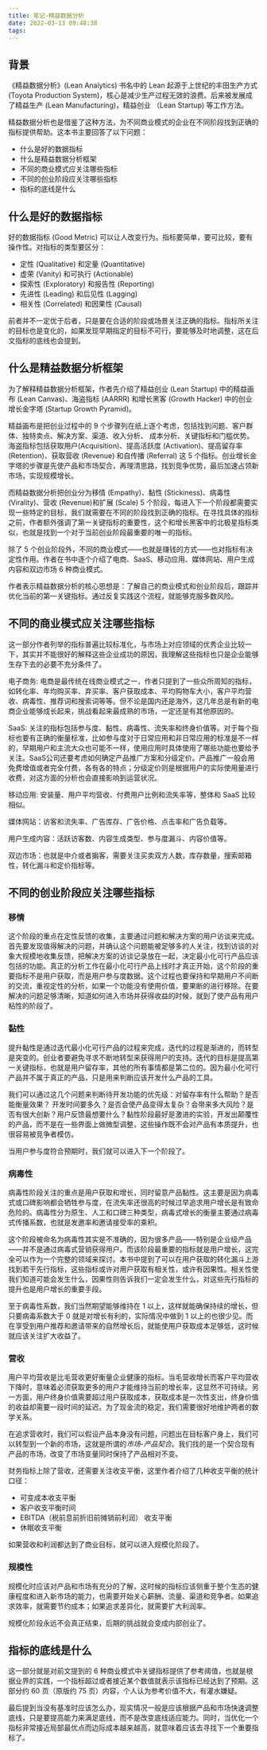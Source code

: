 ```yaml
---
title: 笔记-精益数据分析
date: 2022-03-13 09:48:38
tags:
---
```

## 背景

《精益数据分析》(Lean Analytics) 书名中的 Lean 起源于上世纪的丰田生产方式 (Toyota Production System)，核心是减少生产过程无效的浪费。后来被发展成了精益生产 (Lean Manufacturing)，精益创业 （Lean Startup) 等工作方法。

精益数据分析也是借鉴了这种方法，为不同商业模式的企业在不同阶段找到正确的指标提供帮助。这本书主要回答了以下问题：
* 什么是好的数据指标
* 什么是精益数据分析框架
* 不同的商业模式应关注哪些指标
* 不同的创业阶段应关注哪些指标
* 指标的底线是什么


## 什么是好的数据指标
好的数据指标 (Good Metric) 可以让人改变行为。指标要简单，要可比较，要有操作性。对指标的类型要区分：
- 定性 (Qualitative) 和定量 (Quantitative)
- 虚荣 (Vanity) 和可执行 (Actionable)
- 探索性 (Exploratory) 和报告性 (Reporting)
- 先进性 (Leading) 和后见性 (Lagging)
- 相关性 (Correlated) 和因果性 (Causal)

前者并不一定优于后者，只是要在合适的阶段或场景关注正确的指标。指标所关注的目标也是变化的，如果发现早期指定的目标不可行，要能够及时地调整，这在后文指标的底线也会提到。

## 什么是精益数据分析框架
为了解释精益数据分析框架，作者先介绍了精益创业 (Lean Startup) 中的精益画布 (Lean Canvas)、海盗指标 (AARRR) 和增长黑客 (Growth Hacker) 中的创业增长金字塔 (Startup Growth Pyramid)。

精益画布是把创业过程中的 9 个步骤列在纸上逐个考虑，包括找到问题、客户群体、独特卖点、解决方案、渠道、收入分析、 成本分析、关键指标和门槛优势。海盗指标包括获取用户(Acquisition)、提高活跃度 (Activation)、提高留存率 (Retention)、获取营收 (Revenue) 和自传播 (Referral) 这 5 个指标。创业增长金字塔的步骤是先使产品和市场契合，再理清思路，找到竞争优势，最后加速占领新市场，实现规模增长。

而精益数据分析把创业分为移情 (Empathy)、黏性 (Stickiness)、病毒性 (Virality)、营收 (Revenue)和扩展 (Scale) 5 个阶段，每进入下一个阶段都需要实现一些特定的目标，我们就需要在不同的阶段找到正确的指标。在寻找具体的指标之前，作者额外强调了第一关键指标的重要性，这个和增长黑客中的北极星指标类似，也就是找到一个对于当前创业阶段最重要的唯一的指标。

除了 5 个创业阶段外，不同的商业模式——也就是赚钱的方式——也对指标有决定性作用。作者在书中逐个介绍了电商、SaaS、移动应用、媒体网站、用户生成内容和双边市场 6 种商业模式。

作者表示精益数据分析的核心思想是：了解自己的商业模式和创业阶段后，跟踪并优化当前的第一关键指标。通过反复实践这个流程，就能够克服多数风险。

## 不同的商业模式应关注哪些指标

这一部分作者列举的指标普遍比较标准化，与市场上对应领域的优秀企业比较一下，其实并不能很好的解释这些企业成功的原因，我理解这些指标也只是企业能够生存下去的必要不充分条件了。

电子商务: 电商是最传统在线商业模式之一，作者只提到了一些众所周知的指标，如转化率、年均购买率、弃买率、客户获取成本、平均购物车大小，客户平均营收、病毒性、推荐词和搜索词等等。但不论是国内还是海外，这几年总是有新的电商企业能够成长起来，挑战看起来最成熟的市场，一定还是有其他原因的。

SaaS: 关注的指标包括参与度、黏性、病毒性、流失率和终身价值等。对于每个指标也要有正确的衡量标准，比如参与度对于日常应用和非日常应用的标准是不一样的，早期用户和主流大众也可能不一样，使用应用时具体使用了哪些功能也要给予关注。SaaS公司还要考虑如何确定产品推广方案和分级定价。产品推广一般会用免费增值或者完全付费，各有各的特点；分级定价则是根据用户的实际使用量进行收费，对这方面的分析也会直接影响到运营状况。

移动应用: 安装量、用户平均营收、付费用户比例和流失率等，整体和 SaaS 比较相似。

媒体网站：访客和流失率、广告库存、广告价格、点击率和广告负载等。

用户生成内容：活跃访客数、内容生成类型、参与度漏斗、内容价值等。

双边市场：也就是中介或者掮客，需要关注买卖双方人数，库存数量，搜索邮箱性，转化漏斗和定价指标等。

## 不同的创业阶段应关注哪些指标

### 移情
这个阶段的重点在定性反馈的收集，主要通过问题和解决方案的用户访谈来完成。首先要发现值得解决的问题，并确认这个问题能被足够多的人关注，找到访谈的对象大规模地收集反馈，把解决方案的访谈记录放在一起，决定最小化可行产品应该包括的功能。真正的分析工作在最小化可行产品上线时才真正开始，这个阶段的重要指标不是用户获取，而是用户参与度数据。这个过程也要保持和早期用户不间断的交流，重视定性的分析，如果一个功能没有使用价值，要果断的进行移除。在要解决的问题足够清晰，知道如何进入市场并获得收益的时候，就到了使产品有用户粘性的阶段了。

### 黏性
提升黏性是通过迭代最小化可行产品的过程来完成，迭代的过程是渐进的，而转型是突变的。创业者要避免寻求不断地转型来获得用户的支持。迭代的目标是提高第一关键指标，也就是用户留存率，其他的所有事情都是第二位的。因为最小化可行产品并不属于真正的产品，只是用来判断应该开发什么产品的工具。

我们可以通过这几个问题来判断待开发功能的优先级：对留存率有什么帮助？是否能衡量效果？ 开发时间要多久？是否会使产品变得太复杂？会带来多大风险？是否有很大创新？用户反馈最想要什么？黏性阶段最好是激进的实验，开发出颠覆性的产品，而不是在一些界面上做微型调整，这些操作既不会对产品有本质提升，也很容易被竞争者模仿。

当用户参与度符合预期时，我们就可以进入下一个阶段了。

### 病毒性
病毒性阶段关注的重点是用户获取和增长，同时留意产品黏性。这主要是因为病毒式或口碑影响都会牺牲参与度，在流失率还很高的时候过早追求用户增长是有致命危险的。病毒性分为原生、人工和口碑三种类型，病毒式增长的衡量主要通过病毒式传播系数，也就是发邀率和邀请接受率的乘积。

这个阶段被命名为病毒性其实是不准确的，因为很多产品——特别是企业级产品——并不是通过病毒式营销获得用户。而该阶段最重要的指标就是用户增长，这完全可以作为一个完整的领域来探讨。本书中提到了可以在用户获取的转化漏斗上游找到若干先行指标，这些指标或许对用户获取有相关性，或许有因果性。相关性使我们知道可能会发生什么，因果性则告诉我们一定会发生什么，对这些先行指标的提升也是用户增长的重要手段。

至于病毒性系数，我们当然期望能够维持在 1 以上，这样就能确保持续的增长，但只要病毒系数大于 0 就是对增长有利的，实际情况中做到 1 以上的也很少见。而在享受到用户推荐和邀请带来的自然增长后，就能使用户获取成本足够低，这时候就应该关注扩大收益了。

### 营收
用户平均营收是比毛营收更好衡量企业健康的指标。当毛营收增长而客户平均营收下降时，意味着必须获取更多的用户才能维持当前的增长率，这显然不可持续。另一方面，用户终身价值需要超过用户获取成本，获取成本是一次性支出，终身价值的收益却需要一段时间的延迟。为了现金流的稳定，我们需要很好地维护两者的数学关系。

在追求营收时，我们可以假设产品本身没有问题，问题出在目标客户身上，我们可以转型到一个新的市场，这就是所谓的*市场-产品契合*。我们找的是一个契合现有产品的市场，改变了市场变量同时保持了产品相对不变。

财务指标上除了营收，还需要关注收支平衡，这里作者介绍了几种收支平衡的统计口径：
- 可变成本收支平衡
- 客户收支平衡时间
- EBITDA（税前息前折旧前摊销前利润） 收支平衡
- 休眠收支平衡

如果营收和利润都达到了商业目标，就可以进入规模化阶段了。

### 规模性
规模化时应该对产品和市场有充分的了解，这时候的指标应该侧重于整个生态的健康程度和进入新市场的能力，也需要开始关心薪酬、流量、渠道和竞争者。如果追求效率，就需要节约成本；如果追求差异化，就需要扩大利润率。

规模化阶段永远不会真正结束，后期的挑战就会变成内部创业了。

## 指标的底线是什么

这一部分就是对前文提到的 6 种商业模式中关键指标提供了参考阈值，也就是根据业界的实践，一个指标超过或者接近某个数值就表示该指标已经达到了预期。这部分约 60 页（原版约 75 页）内容，个人认为参考价值不大，有灌水嫌疑。

最后提到当没有基准时应该怎么办，现实情况一般是应该根据产品和市场快速调整底线，只是要提高能力来满足底线，而不是改变底线适应能力。同时，当优化一个指标非常接近局部最优点而边际成本越来越高，就意味着应该去寻找下一个重要指标了。

